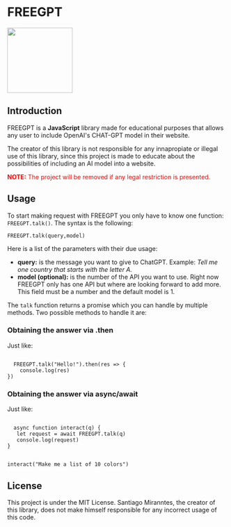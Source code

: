 <h1>FREEGPT</h1>
<img style="width:150px;" src="https://i.ibb.co/kqkwx1h/Pics-Art-12-01-04-58-04.png">
<h2>Introduction</h2>
<p>FREEGPT is a <b>JavaScript</b> library made for educational purposes that allows any user to include OpenAI's CHAT-GPT model in their website.</p>
<p>The creator of this library is not responsible for any innapropiate or illegal use of this library, since this project is made to educate about the possibilities of including an AI model into a website.</p>
<p style="color:red" alt="FREEGPT logo" title="FREEGPT logo"><b>NOTE:</b> The project will be removed if any legal restriction is presented.</p>

<h2 id="usage">Usage</h2>

<p>To start making request with FREEGPT you only have to know one function: <code>FREEGPT.talk()</code>. The syntax is the following:</p>
<code>FREEGPT.talk(query,model)</code>
<p>Here is a list of the parameters with their due usage:</p>

<ul>
  <li><b>query:</b> is the message you want to give to ChatGPT. Example: <i>Tell me one country that starts with the letter A.</i></li>
  <li><b>model (optional):</b> is the number of the API you want to use. Right now FREEGPT only has one API but where are looking forward to add more. This field must be a number and the default model is 1.</li>
  
</ul>

<p>The <code>talk</code> function returns a promise which you can handle by multiple methods. Two possible methods to handle it are:</p>

<h3>Obtaining the answer via .then</h3>

<p>Just like:</p>

<code>
  FREEGPT.talk("Hello!").then(res => {
    console.log(res)
})
</code>

<h3>Obtaining the answer via async/await</h3>

<p>Just like:</p>
<code>
  async function interact(q) {
   let request = await FREEGPT.talk(q)
   console.log(request)
}

interact("Make me a list of 10 colors")
</code>

<h2>License</h2>

<p>This project is under the MIT License. Santiago Miranntes, the creator of this library, does not make himself responsible for any incorrect usage of this code.</p>
